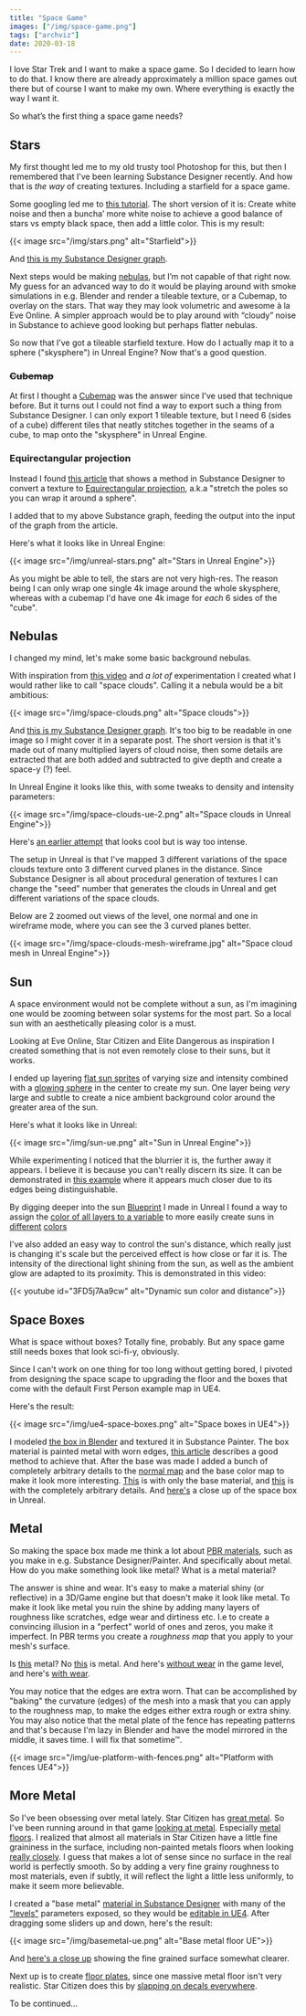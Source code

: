 ```yaml
---
title: "Space Game"
images: ["/img/space-game.png"]
tags: ["archviz"]
date: 2020-03-18
---
```


I love Star Trek and I want to make a space game. So I decided to learn how to do that. I know there are already approximately a million space games out there but of course I want to make my own. Where everything is exactly the way I want it.

So what’s the first thing a space game needs?

## Stars

My first thought led me to my old trusty tool Photoshop for this, but then I remembered that I’ve been learning Substance Designer recently. And how that is *the way* of creating textures. Including a starfield for a space game.

Some googling led me to [this tutorial](http://www.astrobasecommand.com/oh-my-god-its-full-of-stars-a-brief-tutorial-on-creating-procedural-star-fields-using-substances/). The short version of it is: Create white noise and then a buncha’ more white noise to achieve a good balance of stars vs empty black space, then add a little color. This is my result:

{{< image src="/img/stars.png" alt="Starfield">}}

And [this is my Substance Designer graph](/img/substance-nodes.png).

Next steps would be making [nebulas](https://www.google.com/search?q=eve+online+nebula&rlz=1C1CHBF_enUS811US811&sxsrf=ALeKk02DECfICmu7JWyXuR5qSdcTHLoX9w:1584495431929&source=lnms&tbm=isch&sa=X&ved=2ahUKEwjx8_i68aLoAhWChHIEHRLVA7oQ_AUoAXoECAsQAw&biw=3440&bih=1329), but I’m not capable of that right now. My guess for an advanced way to do it would be playing around with smoke simulations in e.g. Blender and render a tileable texture, or a Cubemap, to overlay on the stars. That way they may look volumetric and awesome à la Eve Online. A simpler approach would be to play around with “cloudy” noise in Substance to achieve good looking but perhaps flatter nebulas.

So now that I’ve got a tileable starfield texture. How do I actually map it to a sphere ("skysphere") in Unreal Engine? Now that's a good question.

### ~~Cubemap~~

At first I thought a [Cubemap](https://en.wikipedia.org/wiki/Cube_mapping) was the answer since I've used that technique before. But it turns out I could not find a way to export such a thing from Substance Designer. I can only export 1 tileable texture, but I need 6 (sides of a cube) different tiles that neatly stitches together in the seams of a cube, to map onto the "skysphere" in Unreal Engine.

### Equirectangular projection

Instead I found [this article](https://www.artstation.com/steppenwolf/blog/NB7K/seamless-tiling-planet-textures-in-substance-designer) that shows a method in Substance Designer to convert a texture to [Equirectangular projection](https://en.wikipedia.org/wiki/Equirectangular_projection), a.k.a "stretch the poles so you can wrap it around a sphere".

I added that to my above Substance graph, feeding the output into the input of the graph from the article.

Here's what it looks like in Unreal Engine:

{{< image src="/img/unreal-stars.png" alt="Stars in Unreal Engine">}}

As you might be able to tell, the stars are not very high-res. The reason being I can only wrap one single 4k image around the whole skysphere, whereas with a cubemap I'd have one 4k image for _each_ 6 sides of the "cube".

## Nebulas

I changed my mind, let's make some basic background nebulas.

With inspiration from [this video](https://www.youtube.com/watch?v=sOOdbcdUopQ) and _a lot of_ experimentation I created what I would rather like to call "space clouds". Calling it a nebula would be a bit ambitious:

{{< image src="/img/space-clouds.png" alt="Space clouds">}}

And [this is my Substance Designer graph](/img/space-clouds-nodes.png). It's too big to be readable in one image so I might cover it in a separate post. The short version is that it's made out of many multiplied layers of cloud noise, then some details are extracted that are both added and subtracted to give depth and create a space-y (?) feel.

In Unreal Engine it looks like this, with some tweaks to density and intensity parameters:

{{< image src="/img/space-clouds-ue-2.png" alt="Space clouds in Unreal Engine">}}

Here's [an earlier attempt](/img/space-clouds-ue.png) that looks cool but is way too intense.

The setup in Unreal is that I've mapped 3 different variations of the space clouds texture onto 3 different curved planes in the distance. Since Substance Designer is all about procedural generation of textures I can change the "seed" number that generates the clouds in Unreal and get different variations of the space clouds.

Below are 2 zoomed out views of the level, one normal and one in wireframe mode, where you can see the 3 curved planes better.

{{< image src="/img/space-clouds-mesh-wireframe.jpg" alt="Space cloud mesh in Unreal Engine">}}

## Sun

A space environment would not be complete without a sun, as I'm imagining one would be zooming between solar systems for the most part. So a local sun with an aesthetically pleasing color is a must.

Looking at Eve Online, Star Citizen and Elite Dangerous as inspiration I created something that is not even remotely close to their suns, but it works.

I ended up layering [flat sun sprites](/img/sun-nodes.png) of varying size and intensity combined with a [glowing sphere](/img/sun-sphere.png) in the center to create my sun. One layer being _very_ large and subtle to create a nice ambient background color around the greater area of the sun.

Here's what it looks like in Unreal:

{{< image src="/img/sun-ue.png" alt="Sun in Unreal Engine">}}

While experimenting I noticed that the blurrier it is, the further away it appears. I believe it is because you can't really discern its size. It can be demonstrated in [this example](/img/sun-ue-closer.png) where it appears much closer due to its edges being distinguishable.

By digging deeper into the sun [Blueprint](https://docs.unrealengine.com/en-US/Engine/Blueprints/index.html) I made in Unreal I found a way to assign the [color of all layers to a variable](/img/sun-color-ue-nodes.png) to more easily create suns in [different](/img/sun-ue-blue.png) [colors](/img/sun-ue-red.png)

I've also added an easy way to control the sun's distance, which really just is changing it's scale but the perceived effect is how close or far it is. The intensity of the directional light shining from the sun, as well as the ambient glow are adapted to its proximity. This is demonstrated in this video:

{{< youtube id="3FD5j7Aa9cw" alt="Dynamic sun color and distance">}}


## Space Boxes

What is space without boxes? Totally fine, probably. But any space game still needs boxes that look sci-fi-y, obviously.

Since I can't work on one thing for too long without getting bored, I pivoted from designing the space scape to upgrading the floor and the boxes that come with the default First Person example map in UE4.

Here's the result:

{{< image src="/img/ue4-space-boxes.png" alt="Space boxes in UE4">}}

I modeled [the box in Blender](/img/blender-space-box.png) and textured it in Substance Painter. The box material is painted metal with worn edges, [this article](https://academy.substance3d.com/courses/substance-painter-peeled-paint-effect) describes a good method to achieve that. After the base was made I added a bunch of completely arbitrary details to the [normal map](https://en.wikipedia.org/wiki/Normal_mapping) and the base color map to make it look more interesting. [This](/img/space-box-pre-details.png) is with only the base material, and [this](/img/sp-space-box.png) is with the completely arbitrary details. And [here's](/img/ue4-space-boxe-close.png) a close up of the space box in Unreal.

## Metal

So making the space box made me think a lot about [PBR materials](https://en.wikipedia.org/wiki/Physically_based_rendering), such as you make in e.g. Substance Designer/Painter. And specifically about metal. How do you make something look like metal? What is a metal material?

The answer is shine and wear. It's easy to make a material shiny (or reflective) in a 3D/Game engine but that doesn't make it look like metal. To make it look like metal you ruin the shine by adding many layers of roughness like scratches, edge wear and dirtiness etc. I.e to create a convincing illusion in a "perfect" world of ones and zeros, you make it imperfect. In PBR terms you create a _roughness map_ that you apply to your mesh's surface.

Is [this](/img/fence-ue-norough.png) metal? No [this](/img/fence-ue.png) is metal. And here's [without wear](/img/fence-ue-level-norough.png) in the game level, and here's [with wear](/img/fence-ue-level.png).

You may notice that the edges are extra worn. That can be accomplished by "baking" the curvature (edges) of the mesh into a mask that you can apply to the roughness map, to make the edges either extra rough or extra shiny. You may also notice that the metal plate of the fence has repeating patterns and that's because I'm lazy in Blender and have the model mirrored in the middle, it saves time. I will fix that sometime™.

{{< image src="/img/ue-platform-with-fences.png" alt="Platform with fences UE4">}}

## More Metal

So I've been obsessing over metal lately. Star Citizen has [great metal](/img/starcitizen-metal.jpg). So I've been running around in that game [looking at metal](/img/starcitizen-metal2.jpg). Especially [metal floors](/img/starcitizen-metal-floors.jpg). I realized that almost all materials in Star Citizen have a little fine graininess in the surface, including non-painted metals floors when looking [really closely](/img/starcitizen-graininess.jpg). I guess that makes a lot of sense since no surface in the real world is perfectly smooth. So by adding a very fine grainy roughness to most materials, even if subtly, it will reflect the light a little less uniformly, to make it seem  more believable. 

I created a "base metal" [material in Substance Designer](/img/basemetal-substance-graph.png) with many of the ["levels"](https://www.photoshopessentials.com/photo-editing/levels/) parameters exposed, so they would be [editable in UE4](/img/ue-substance-parameters.png). After dragging some sliders up and down, here's the result:

{{< image src="/img/basemetal-ue.png" alt="Base metal floor UE">}}

And [here's a close up](/img/basemetal-ue-close.png) showing the fine grained surface somewhat clearer.

Next up is to create [floor plates](/img/starcitizen-metal-floor-plates.jpg), since one massive metal floor isn't very realistic. Star Citizen does this by [slapping on decals everywhere](https://www.youtube.com/watch?v=tvo5QcMs4uc).

To be continued...
